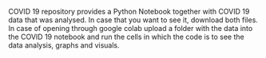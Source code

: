 COVID 19 repository provides a Python Notebook together with COVID 19 data that was analysed.
In case that you want to see it, download both files. In case of opening through google colab
upload a folder with the data into the COVID 19 notebook and run the cells in which the code is
to see the data analysis, graphs and visuals.

